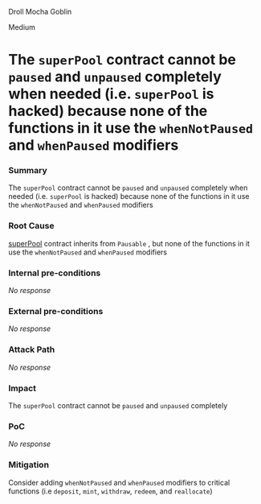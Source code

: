 Droll Mocha Goblin

Medium

# The `superPool` contract cannot be `paused` and `unpaused` completely when needed (i.e. `superPool` is hacked) because none of the functions in it use the `whenNotPaused` and `whenPaused` modifiers

### Summary

The `superPool` contract cannot be `paused` and `unpaused` completely when needed (i.e. `superPool` is hacked) because none of the functions in it use the `whenNotPaused` and `whenPaused` modifiers

### Root Cause

[superPool](https://github.com/sherlock-audit/2024-08-sentiment-v2/blob/main/protocol-v2/src/SuperPool.sol#L25) contract inherits from `Pausable` , but none of the functions in it use the `whenNotPaused` and `whenPaused` modifiers

### Internal pre-conditions

_No response_

### External pre-conditions

_No response_

### Attack Path

_No response_

### Impact

The `superPool` contract cannot be `paused` and `unpaused` completely

### PoC

_No response_

### Mitigation

Consider adding `whenNotPaused` and `whenPaused` modifiers to critical functions (i.e `deposit`, `mint`, `withdraw`, `redeem`, and `reallocate`)